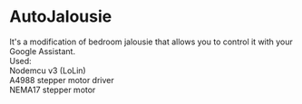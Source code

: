 # AutoJalousie
It's a modification of bedroom jalousie that allows you to control it with your Google Assistant.
<br>
Used:<br>
<emsp>Nodemcu v3 (LoLin)<br>
<emsp>A4988 stepper motor driver<br>
<emsp>NEMA17 stepper motor
